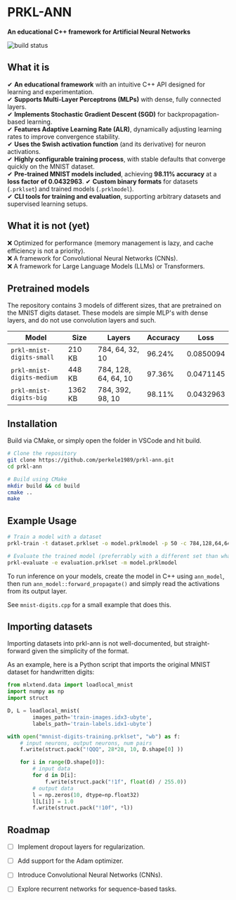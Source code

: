 # PRKL-ANN  
**An educational C++ framework for Artificial Neural Networks**  

![build status](https://github.com/perkele1989/prkl-ann/actions/workflows/cmake-multi-platform.yml/badge.svg)

## What it is  
✔ **An educational framework** with an intuitive C++ API designed for learning and experimentation.  
✔ **Supports Multi-Layer Perceptrons (MLPs)** with dense, fully connected layers.  
✔ **Implements Stochastic Gradient Descent (SGD)** for backpropagation-based learning.  
✔ **Features Adaptive Learning Rate (ALR)**, dynamically adjusting learning rates to improve convergence stability.  
✔ **Uses the Swish activation function** (and its derivative) for neuron activations.  
✔ **Highly configurable training process**, with stable defaults that converge quickly on the MNIST dataset.  
✔ **Pre-trained MNIST models included**, achieving **98.11% accuracy** at a **loss factor of 0.0432963**.
✔ **Custom binary formats** for datasets (`.prklset`) and trained models (`.prklmodel`).  
✔ **CLI tools for training and evaluation**, supporting arbitrary datasets and supervised learning setups.  

## What it is not (yet)  
❌ Optimized for performance (memory management is lazy, and cache efficiency is not a priority).  
❌ A framework for Convolutional Neural Networks (CNNs).  
❌ A framework for Large Language Models (LLMs) or Transformers.  

## Pretrained models
The repository contains 3 models of different sizes, that are pretrained on the MNIST digits dataset. These models are simple MLP's with dense layers, and do not use convolution layers and such.

| Model | Size | Layers | Accuracy | Loss |
| ---| --- | --- | --- | --- |
|`prkl-mnist-digits-small`|210 KB|784, 64, 32, 10|96.24%|  0.0850094 |
|`prkl-mnist-digits-medium`|448 KB|784, 128, 64, 64, 10|97.36%|  0.0471145 |
|`prkl-mnist-digits-big`|1362 KB|784, 392, 98, 10|98.11%| 0.0432963 |

## Installation  

Build via CMake, or simply open the folder in VSCode and hit build.

```sh
# Clone the repository
git clone https://github.com/perkele1989/prkl-ann.git
cd prkl-ann

# Build using CMake
mkdir build && cd build
cmake ..
make
```

## Example Usage  
```sh
# Train a model with a dataset
prkl-train -t dataset.prklset -o model.prklmodel -p 50 -c 784,128,64,64,10

# Evaluate the trained model (preferrably with a different set than what you trained it on)
prkl-evaluate -e evaluation.prklset -m model.prklmodel
```

To run inference on your models, create the model in C++ using `ann_model`, then run `ann_model::forward_propagate()` and simply read the activations from its output layer.

See `mnist-digits.cpp` for a small example that does this.

## Importing datasets  

Importing datasets into prkl-ann is not well-documented, but straight-forward given the simplicity of the format.

As an example, here is a Python script that imports the original MNIST dataset for handwritten digits:

```python
from mlxtend.data import loadlocal_mnist
import numpy as np
import struct 

D, L = loadlocal_mnist(
        images_path='train-images.idx3-ubyte', 
        labels_path='train-labels.idx1-ubyte')

with open("mnnist-digits-training.prklset", "wb") as f:
    # input neurons, output neurons, num pairs 
    f.write(struct.pack("!QQQ", 28*28, 10, D.shape[0] ))

    for i in range(D.shape[0]):
        # input data
        for d in D[i]:
            f.write(struct.pack("!1f", float(d) / 255.0))
        # output data
        l = np.zeros(10, dtype=np.float32)
        l[L[i]] = 1.0
        f.write(struct.pack("!10f", *l))
```

## Roadmap  
- [ ] Implement dropout layers for regularization.  
- [ ] Add support for the Adam optimizer.  
- [ ] Introduce Convolutional Neural Networks (CNNs).  
- [ ] Explore recurrent networks for sequence-based tasks.  

